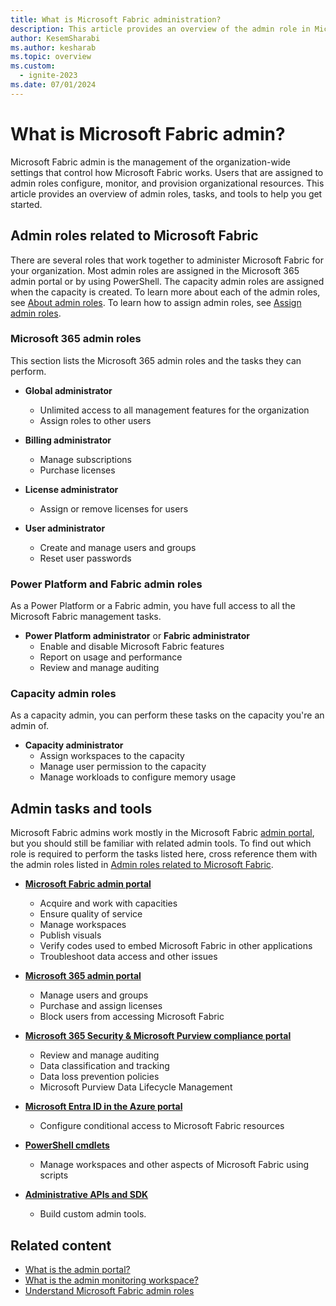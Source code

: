 ```yaml
---
title: What is Microsoft Fabric administration?
description: This article provides an overview of the admin role in Microsoft Fabric.
author: KesemSharabi
ms.author: kesharab
ms.topic: overview
ms.custom:
  - ignite-2023
ms.date: 07/01/2024
---
```


# What is Microsoft Fabric admin?

Microsoft Fabric admin is the management of the organization-wide settings that control how Microsoft Fabric works. Users that are assigned to admin roles configure, monitor, and provision organizational resources. This article provides an overview of admin roles, tasks, and tools to help you get started.

## Admin roles related to Microsoft Fabric

There are several roles that work together to administer Microsoft Fabric for your organization. Most admin roles are assigned in the Microsoft 365 admin portal or by using PowerShell. The capacity admin roles are assigned when the capacity is created. To learn more about each of the admin roles, see [About admin roles](/microsoft-365/admin/add-users/about-admin-roles). To learn how to assign admin roles, see [Assign admin roles](/microsoft-365/admin/add-users/assign-admin-roles).

### Microsoft 365 admin roles

This section lists the Microsoft 365 admin roles and the tasks they can perform.

* **Global administrator**
  * Unlimited access to all management features for the organization
  * Assign roles to other users

* **Billing administrator**
  * Manage subscriptions
  * Purchase licenses

* **License administrator**
  * Assign or remove licenses for users

* **User administrator**
  * Create and manage users and groups
  * Reset user passwords

### Power Platform and Fabric admin roles

As a Power Platform or a Fabric admin, you have full access to all the Microsoft Fabric management tasks.

* **Power Platform administrator** or **Fabric administrator**
  * Enable and disable Microsoft Fabric features
  * Report on usage and performance
  * Review and manage auditing

### Capacity admin roles

As a capacity admin, you can perform these tasks on the capacity you're an admin of.

* **Capacity administrator**
  * Assign workspaces to the capacity
  * Manage user permission to the capacity
  * Manage workloads to configure memory usage

## Admin tasks and tools

Microsoft Fabric admins work mostly in the Microsoft Fabric [admin portal](admin-center.md), but you should still be familiar with related admin tools. To find out which role is required to perform the tasks listed here, cross reference them with the admin roles listed in [Admin roles related to Microsoft Fabric](#admin-roles-related-to-microsoft-fabric).

* **[Microsoft Fabric admin portal](admin-center.md)**
  * Acquire and work with capacities
  * Ensure quality of service
  * Manage workspaces
  * Publish visuals
  * Verify codes used to embed Microsoft Fabric in other applications
  * Troubleshoot data access and other issues

* **[Microsoft 365 admin portal](https://admin.microsoft.com)**
  * Manage users and groups
  * Purchase and assign licenses
  * Block users from accessing Microsoft Fabric

* **[Microsoft 365 Security & Microsoft Purview compliance portal](https://protection.office.com)**
  * Review and manage auditing
  * Data classification and tracking
  * Data loss prevention policies
  * Microsoft Purview Data Lifecycle Management

* **[Microsoft Entra ID in the Azure portal](https://entra.microsoft.com/#view/Microsoft_AAD_IAM/TenantOverview.ReactView)**
  * Configure conditional access to Microsoft Fabric resources

* **[PowerShell cmdlets](/powershell/power-bi/overview)**
  * Manage workspaces and other aspects of Microsoft Fabric using scripts

* **[Administrative APIs and SDK](/rest/api/fabric/articles/using-fabric-apis)**
  * Build custom admin tools.

## Related content

* [What is the admin portal?](admin-center.md)
* [What is the admin monitoring workspace?](monitoring-workspace.md)
* [Understand Microsoft Fabric admin roles](roles.md)
